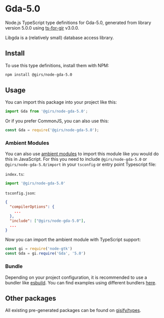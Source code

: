 
# Gda-5.0

Node.js TypeScript type definitions for Gda-5.0, generated from library version 5.0.0 using [ts-for-gir](https://github.com/gjsify/ts-for-gir) v3.0.0.

Libgda is a (relatively small) database access library.

## Install

To use this type definitions, install them with NPM:
```bash
npm install @girs/node-gda-5.0
```

## Usage

You can import this package into your project like this:
```ts
import Gda from '@girs/node-gda-5.0';
```

Or if you prefer CommonJS, you can also use this:
```ts
const Gda = require('@girs/node-gda-5.0');
```

### Ambient Modules

You can also use [ambient modules](https://github.com/gjsify/ts-for-gir/tree/main/packages/cli#ambient-modules) to import this module like you would do this in JavaScript.
For this you need to include `@girs/node-gda-5.0` or `@girs/node-gda-5.0/import` in your `tsconfig` or entry point Typescript file:

`index.ts`:
```ts
import '@girs/node-gda-5.0'
```

`tsconfig.json`:
```json
{
  "compilerOptions": {
    ...
  },
  "include": ["@girs/node-gda-5.0"],
  ...
}
```

Now you can import the ambient module with TypeScript support: 

```ts
const gi = require('node-gtk')
const Gda = gi.require('Gda', '5.0')
```


### Bundle

Depending on your project configuration, it is recommended to use a bundler like [esbuild](https://esbuild.github.io/). You can find examples using different bundlers [here](https://github.com/gjsify/ts-for-gir/tree/main/examples).

## Other packages

All existing pre-generated packages can be found on [gjsify/types](https://github.com/gjsify/types).

